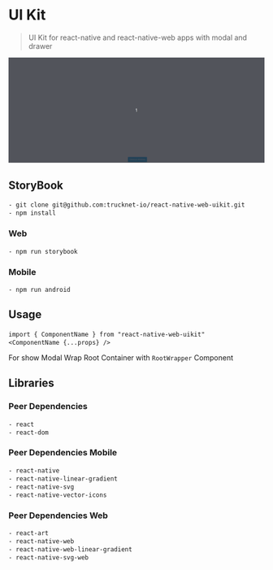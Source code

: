 # UI Kit

> UI Kit for react-native and react-native-web apps with modal and drawer

![Modal/Drawer](docs/uikit_storybook.gif)

## StoryBook

    - git clone git@github.com:trucknet-io/react-native-web-uikit.git
    - npm install

### Web

    - npm run storybook

### Mobile

    - npm run android

## Usage

```
import { ComponentName } from "react-native-web-uikit"
<ComponentName {...props} />
```

For show Modal Wrap Root Container with `RootWrapper` Component

## Libraries

### Peer Dependencies

    - react
    - react-dom

### Peer Dependencies Mobile

    - react-native
    - react-native-linear-gradient
    - react-native-svg
    - react-native-vector-icons

### Peer Dependencies Web

    - react-art
    - react-native-web
    - react-native-web-linear-gradient
    - react-native-svg-web

